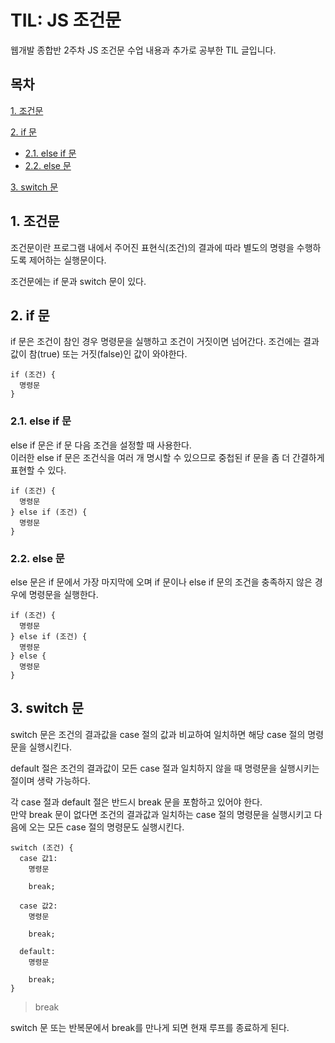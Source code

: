 # TIL: JS 조건문

웹개발 종합반 2주차 JS 조건문 수업 내용과 추가로 공부한 TIL 글입니다.

## 목차

[1. 조건문](#1-조건문)

[2. if 문](#2-if-문)
- [2.1. else if 문](#21-else-if-문)
- [2.2. else 문](#22-else-문)

[3. switch 문](#3-switch-문)

## 1. 조건문

조건문이란 프로그램 내에서 주어진 표현식(조건)의 결과에 따라 별도의 명령을 수행하도록 제어하는 실행문이다.

조건문에는 if 문과 switch 문이 있다.

## 2. if 문

if 문은 조건이 참인 경우 명령문을 실행하고 조건이 거짓이면 넘어간다.
조건에는 결과값이 참(true) 또는 거짓(false)인 값이 와야한다.

```
if (조건) {
  명령문
}
```

### 2.1. else if 문

else if 문은 if 문 다음 조건을 설정할 때 사용한다.<br>
이러한 else if 문은 조건식을 여러 개 명시할 수 있으므로 중첩된 if 문을 좀 더 간결하게 표현할 수 있다.

```
if (조건) {
  명령문
} else if (조건) {
  명령문
}
```

### 2.2. else 문

else 문은 if 문에서 가장 마지막에 오며 if 문이나 else if 문의 조건을 충족하지 않은 경우에 명령문을 실행한다.

```
if (조건) {
  명령문
} else if (조건) {
  명령문
} else {
  명령문
}
```

## 3. switch 문

switch 문은 조건의 결과값을 case 절의 값과 비교하여 일치하면 해당 case 절의 명령문을 실행시킨다.

default 절은 조건의 결과값이 모든 case 절과 일치하지 않을 때 명령문을 실행시키는 절이며 생략 가능하다.

각 case 절과 default 절은 반드시 break 문을 포함하고 있어야 한다.<br>
만약 break 문이 없다면 조건의 결과값과 일치하는 case 절의 명령문을 실행시키고 다음에 오는 모든 case 절의 명령문도 실행시킨다.

```
switch (조건) {
  case 값1:
    명령문
    
    break;
    
  case 값2:
    명령문
    
    break;
    
  default:
    명령문
    
    break;
}
```

> break

switch 문 또는 반복문에서 break를 만나게 되면 현재 루프를 종료하게 된다.